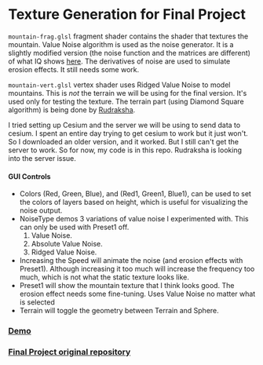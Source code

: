 # Texture Generation for Final Project

`mountain-frag.glsl` fragment shader contains the shader that textures the mountain. Value Noise algorithm is used as the noise generator. It is a slightly modified version (the noise function and the matrices are different) of what IQ shows [here](http://www.iquilezles.org/www/articles/morenoise/morenoise.htm). The derivatives of noise are used to simulate erosion effects. It still needs some work.

`mountain-vert.glsl` vertex shader uses Ridged Value Noise to model mountains. This is *not* the terrain we will be using for the final version. It's used only for testing the texture. The terrain part (using Diamond Square algorithm) is being done by [Rudraksha](https://github.com/rudraksha20).

I tried setting up Cesium and the server we will be using to send data to cesium. I spent an entire day trying to get cesium to work but it just won't. So I downloaded an older version, and it worked. But I still can't get the server to work. So for now, my code is in this repo. Rudraksha is looking into the server issue.

#### GUI Controls
- Colors (Red, Green, Blue), and (Red1, Green1, Blue1), can be used to set the colors of layers based on height, which is useful for visualizing the noise output.
- NoiseType demos 3 variations of value noise I experimented with. This can only be used with Preset1 off.
    1. Value Noise.
    2. Absolute Value Noise.
    3. Ridged Value Noise.  
- Increasing the Speed will animate the noise (and erosion effects with Preset1). Although increasing it too much will increase the frequency too much, which is not what the static texture looks like.
- Preset1 will show the mountain texture that I think looks good. The erosion effect needs some fine-tuning. Uses Value Noise no matter what is selected
- Terrain will toggle the geometry between Terrain and Sphere.

### [Demo](https://rms13.github.io/Project1-Noise/)

### [Final Project original repository](https://github.com/rms13/Final-Project)
